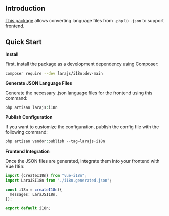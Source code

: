 ## Introduction

[This package](https://github.com/maingocthanhtan96/larajs-i18n) allows converting language files from `.php` to `.json` to support frontend.

## Quick Start

**Install**

First, install the package as a development dependency using Composer:

```bash
composer require --dev larajs/i18n:dev-main
```

**Generate JSON Language Files**

Generate the necessary .json language files for the frontend using this command:

```php
php artisan larajs:i18n
```

**Publish Configuration**

If you want to customize the configuration, publish the config file with the following command:

```php
php artisan vendor:publish --tag=larajs-i18n
```

**Frontend Integration**

Once the JSON files are generated, integrate them into your frontend with Vue I18n:

```ts
import {createI18n} from "vue-i18n";
import LaraJSI18n from "./i18n.generated.json";

const i18n = createI18n({
  messages: LaraJSI18n,
});

export default i18n;
```
